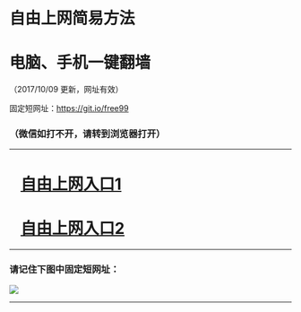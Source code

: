 ﻿# 自由上网简易方法

# 电脑、手机一键翻墙

（2017/10/09 更新，网址有效）

固定短网址：https://git.io/free99

### （微信如打不开，请转到浏览器打开）


***





# &nbsp;&nbsp; <a href="http://ft2266429455.fwq-tz-1001.info/fwqtz01.html?t=100900132108 " target="_blank">自由上网入口1</a>
# &nbsp;&nbsp; <a href="http://ft2540413861.fwq-tz-1002.info/fwqtz02.html?t=100900121646 " target="_blank">自由上网入口2</a>
***

### 请记住下图中固定短网址：

<img src="https://s3-us-west-2.amazonaws.com/fwq-1001/yjfq-20170905okok.png" /> 


***

